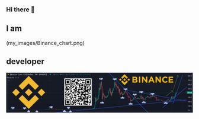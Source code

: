 ### Hi there 👋
## I am 
(my_images/Binance_chart.png) 
## developer

<div align="center">
  
  ![Bitcoin to the Moon 🚀🌕📈 $BTC (Bitcoin) and Binance Coin ($BNB) will soon reach a new all-time high, let me explain why I think that Customizable Cryptocurrency Dashboard with Chart Candlestick Price Movement Volume Bull market bullish Trend](my_images/Binance_chart.png)
</div>
